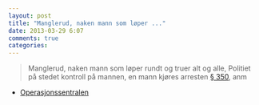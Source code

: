 ```yaml
---
layout: post
title: "Manglerud, naken mann som løper ..."
date: 2013-03-29 6:07
comments: true
categories: 
---
```

> Manglerud, naken mann som løper rundt og truer alt og alle, Politiet på stedet kontroll på mannen, en mann kjøres arresten [§ 350](http://www.lovdata.no/all/hl-19020522-010.html#350), anm
- [Operasjonssentralen](https://twitter.com/oslopolitiops/statuses/317624003923697664)
